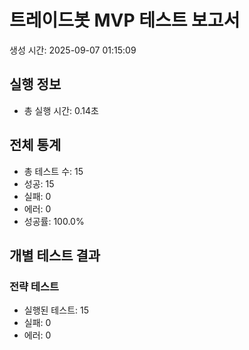 # 트레이드봇 MVP 테스트 보고서
생성 시간: 2025-09-07 01:15:09

## 실행 정보
- 총 실행 시간: 0.14초

## 전체 통계
- 총 테스트 수: 15
- 성공: 15
- 실패: 0
- 에러: 0
- 성공률: 100.0%

## 개별 테스트 결과
### 전략 테스트
- 실행된 테스트: 15
- 실패: 0
- 에러: 0
